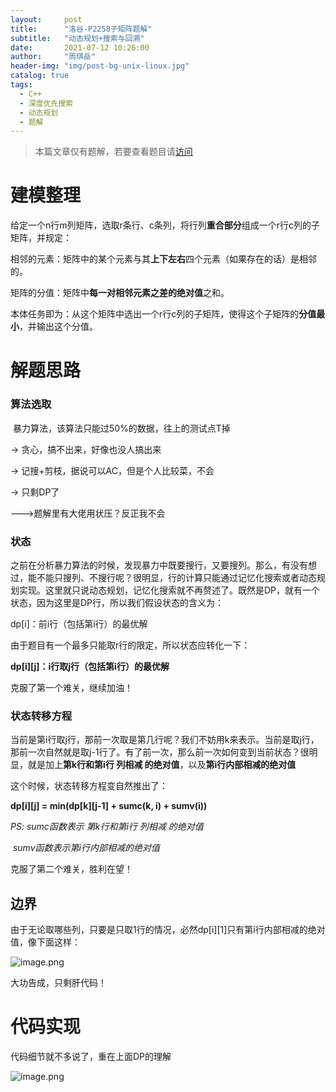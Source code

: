 ```yaml
---
layout:     post
title:      "洛谷-P2258子矩阵题解"
subtitle:   "动态规划+搜索与回溯"
date:       2021-07-12 10:26:00
author:     "周琪岳"
header-img: "img/post-bg-unix-linux.jpg"
catalog: true
tags: 
  - C++
  - 深度优先搜索
  - 动态规划
  - 题解
---
```

> 本篇文章仅有题解，若要查看题目请[访问](https://www.luogu.com.cn/problem/P2258)

# 建模整理

给定一个n行m列矩阵，选取r条行、c条列，将行列**重合部分**组成一个r行c列的子矩阵，并规定：

相邻的元素：矩阵中的某个元素与其**上下左右**四个元素（如果存在的话）是相邻的。

矩阵的分值：矩阵中**每一对相邻元素之差的绝对值**之和。

本体任务即为：从这个矩阵中选出一个r行c列的子矩阵，使得这个子矩阵的**分值最小**，并输出这个分值。

# 解题思路

### 算法选取

​ 暴力算法，该算法只能过50%的数据，往上的测试点T掉

→ 贪心，搞不出来，好像也没人搞出来

→ 记搜+剪枝，据说可以AC，但是个人比较菜，不会

→ 只剩DP了

--->题解里有大佬用状压？反正我不会

### 状态

之前在分析暴力算法的时候，发现暴力中既要搜行，又要搜列。那么，有没有想过，能不能只搜列、不搜行呢？很明显，行的计算只能通过记忆化搜索或者动态规划实现。这里就只说动态规划，记忆化搜索就不再赘述了。既然是DP，就有一个状态，因为这里是DP行，所以我们假设状态的含义为：

dp[i]：前i行（包括第i行）的最优解

由于题目有一个最多只能取r行的限定，所以状态应转化一下：

**dp\[i][j]：i行取j行（包括第i行）的最优解**

克服了第一个难关，继续加油！

### 状态转移方程

当前是第i行取j行，那前一次取是第几行呢？我们不妨用k来表示。当前是取j行，那前一次自然就是取j-1行了。有了前一次，那么前一次如何变到当前状态？很明显，就是加上**第k行和第i行 列相减 的绝对值**，以及**第i行内部相减的绝对值**

这个时候，状态转移方程变自然推出了：

**dp\[i][j] = min(dp\[k][j-1] + sumc(k, i) + sumv(i))**

*PS: sumc函数表示 第k行和第i行 列相减 的绝对值*

​    *sumv函数表示第i行内部相减的绝对值*

克服了第二个难关，胜利在望！

## 边界

由于无论取哪些列，只要是只取1行的情况，必然dp\[i][1]只有第i行内部相减的绝对值，像下面这样：

![image.png](https://i.loli.net/2021/07/11/C6DeyEfbMw752uv.png)

大功告成，只剩肝代码！

# 代码实现

代码细节就不多说了，重在上面DP的理解

![image.png](https://i.loli.net/2021/07/11/9Ok4rJRfLdoB3hY.png)
